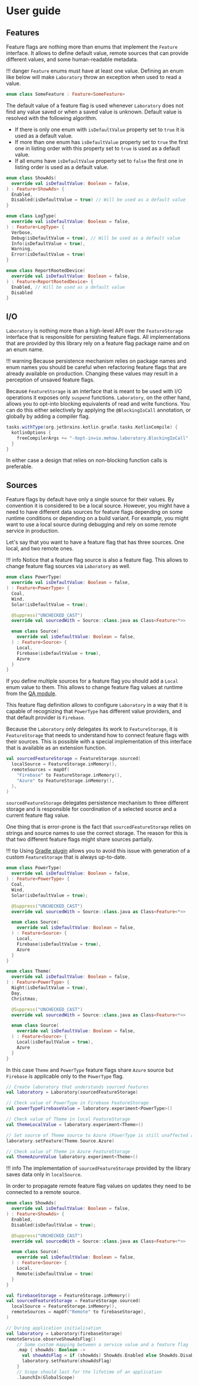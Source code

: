 # User guide

## Features

Feature flags are nothing more than enums that implement the `Feature` interface. It allows to define default value, remote sources that can provide different values, and some human-readable metadata.

!!! danger
    `Feature` enums must have at least one value. Defining an enum like below will make `Laboratory` throw an exception when used to read a value.

```kotlin
enum class SomeFeature : Feature<SomeFeature>
```

The default value of a feature flag is used whenever `Laboratory` does not find any value saved or when a saved value is unknown. Default value is resolved with the following algorithm.

- If there is only one enum with `isDefaultValue` property set to `true` it is used as a default value.
- If more than one enum has `isDefaultValue` property set to `true` the first one in listing order with this property set to `true` is used as a default value.
- If all enums have `isDefaultValue` property set to `false` the first one in listing order is used as a default value.

```kotlin
enum class ShowAds(
  override val isDefaultValue: Boolean = false,
) : Feature<ShowAds> {
  Enabled,
  Disabled(isDefaultValue = true) // Will be used as a default value
}

enum class LogType(
  override val isDefaultValue: Boolean = false,
) : Feature<LogType> {
  Verbose,
  Debug(isDefaultValue = true), // Will be used as a default value
  Info(isDefaultValue = true),
  Warning,
  Error(isDefaultValue = true)
}

enum class ReportRootedDevice(
  override val isDefaultValue: Boolean = false,
) : Feature<ReportRootedDevice> {
  Enabled, // Will be used as a default value
  Disabled
}
```

## I/O

`Laboratory` is nothing more than a high-level API over the `FeatureStorage` interface that is responsible for persisting feature flags. All implementations that are provided by this library rely on a feature flag package name and on an enum name.

!!! warning
    Because persistence mechanism relies on package names and enum names you should be careful when refactoring feature flags that are already available on production. Changing these values may result in a perception of unsaved feature flags.

Because `FeatureStorage` is an interface that is meant to be used with I/O operations it exposes only `suspend` functions. `Laboratory`, on the other hand, allows you to opt-into blocking equivalents of read and write functions. You can do this either selectively by applying the `@BlockingIoCall` annotation, or globally by adding a compiler flag.

```groovy
tasks.withType(org.jetbrains.kotlin.gradle.tasks.KotlinCompile) {
  kotlinOptions {
    freeCompilerArgs += "-Xopt-in=io.mehow.laboratory.BlockingIoCall"
  }
}
```

In either case a design that relies on non-blocking function calls is preferable.

## Sources

Feature flags by default have only a single source for their values. By convention it is considered to be a local source. However, you might have a need to have different data sources for feature flags depending on some runtime conditions or depending on a build variant. For example, you might want to use a local source during debugging and rely on some remote service in production.

Let's say that you want to have a feature flag that has three sources. One local, and two remote ones.

!!! info
    Notice that a feature flag source is also a feature flag. This allows to change feature flag sources via `Laboratory` as well.

```kotlin
enum class PowerType(
  override val isDefaultValue: Boolean = false,
) : Feature<PowerType> {
  Coal,
  Wind,
  Solar(isDefaultValue = true);

  @Suppress("UNCHECKED_CAST")
  override val sourcedWith = Source::class.java as Class<Feature<*>>

  enum class Source(
    override val isDefaultValue: Boolean = false,
  ) : Feature<Source> {
    Local,
    Firebase(isDefaultValue = true),
    Azure
  }
}
```

If you define multiple sources for a feature flag you should add a `Local` enum value to them. This allows to change feature flag values at runtime from the [QA module](qa-module.md).

This feature flag definition allows to configure `Laboratory` in a way that it is capable of recognizing that `PowerType` has different value providers, and that default provider is `Firebase`.

Because the `Laboratory` only delegates its work to `FeatureStorage`, it is `FeatureStorage` that needs to understand how to connect feature flags with their sources. This is possible with a special implementation of this interface that is available as an extension function.

```kotlin
val sourcedFeatureStorage = FeatureStorage.sourced(
  localSource = FeatureStorage.inMemory(),
  remoteSources = mapOf(
    "Firebase" to FeatureStorage.inMemory(),
    "Azure" to FeatureStorage.inMemory(),
  ),
)
```

`sourcedFeatureStorage` delegates persistence mechanism to three different storage and is responsible for coordination of a selected source and a current feature flag value.

One thing that is error-prone is the fact that `sourcedFeatureStorage` relies on strings and source names to use the correct storage. The reason for this is that two different feature flags might share sources partially.

!!! tip
    Using [Gradle plugin](gradle-plugin.md) allows you to avoid this issue with generation of a custom `FeatureStorage` that is always up-to-date.

```kotlin
enum class PowerType(
  override val isDefaultValue: Boolean = false,
) : Feature<PowerType> {
  Coal,
  Wind,
  Solar(isDefaultValue = true);

  @Suppress("UNCHECKED_CAST")
  override val sourcedWith = Source::class.java as Class<Feature<*>>

  enum class Source(
    override val isDefaultValue: Boolean = false,
  ) : Feature<Source> {
    Local,
    Firebase(isDefaultValue = true),
    Azure
  }
}

enum class Theme(
  override val isDefaultValue: Boolean = false,
) : Feature<PowerType> {
  Night(isDefaultValue = true),
  Day,
  Christmas;

  @Suppress("UNCHECKED_CAST")
  override val sourcedWith = Source::class.java as Class<Feature<*>>

  enum class Source(
    override val isDefaultValue: Boolean = false,
  ) : Feature<Source> {
    Local(isDefaultValue = true),
    Azure
  }
}
```

In this case `Theme` and `PowerType` feature flags share `Azure` source but `Firebase` is applicable only to the `PowerType` flag.

```kotlin
// Create laboratory that understands sourced features
val laboratory = Laboratory(sourcedFeatureStorage)

// Check value of PowerType in Firebase FeatureStorage
val powerTypeFirebaseValue = laboratory.experiment<PowerType>()

// Check value of Theme in local FeatureStorage
val themeLocalValue = laboratory.experiment<Theme>()

// Set source of Theme source to Azure (PowerType is still unaffected and uses Firebase)
laboratory.setFeature(Theme.Source.Azure)

// Check value of Theme in Azure FeatureStorage
val themeAzureValue laboratory.experiment<Theme>()
```

!!! info
    The implementation of `sourcedFeatureStorage` provided by the library saves data only in `localSource`.

In order to propagate remote feature flag values on updates they need to be connected to a remote source.

```kotlin
enum class ShowAds(
  override val isDefaultValue: Boolean = false,
) : Feature<ShowAds> {
  Enabled,
  Disabled(isDefaultValue = true);

  @Suppress("UNCHECKED_CAST")
  override val sourcedWith = Source::class.java as Class<Feature<*>>

  enum class Source(
    override val isDefaultValue: Boolean = false,
  ) : Feature<Source> {
    Local,
    Remote(isDefaultValue = true)
  }
}

val firebaseStorage = FeatureStorage.inMemory()
val sourcedFeatureStorage = FeatureStorage.sourced(
  localSource = FeatureStorage.inMemory(),
  remoteSources = mapOf("Remote" to firebaseStorage),
)

// During application initialisation
val laboratory = Laboratory(firebaseStorage)
remoteService.observeShowAdsFlag()
    // Some custom mapping between a service value and a feature flag
    .map { showAds: Boolean ->
      val showAdsFlag = if (showAds) ShowAds.Enabled else ShowAds.Disabled
      laboratory.setFeature(showAdsFlag)
    }
    // Scope should last for the lifetime of an application
    .launchIn(GlobalScope)
```
